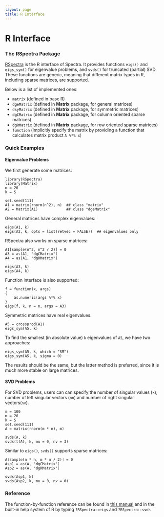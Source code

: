 ```yaml
---
layout: page
title: R Interface
---
```


# R Interface

### The RSpectra Package

[RSpectra](https://CRAN.R-project.org/package=RSpectra) is the R interface of Spectra.
It provides functions `eigs()` and `eigs_sym()` for eigenvalue problems,
and `svds()` for truncated (partial) SVD. These functions are generic, meaning
that different matrix types in R, including sparse matrices, are supported.

Below is a list of implemented ones:

- `matrix` (defined in base R)
- `dgeMatrix` (defined in **Matrix** package, for general matrices)
- `dsyMatrix` (defined in **Matrix** package, for symmetric matrices)
- `dgCMatrix` (defined in **Matrix** package, for column oriented sparse matrices)
- `dgRMatrix` (defined in **Matrix** package, for row oriented sparse matrices)
- `function` (implicitly specify the matrix by providing a function that calculates matrix product `A %*% x`)

### Quick Examples

<h4><span class="label label-success">Eigenvalue Problems</span></h4>

We first generate some matrices:

<pre><code class="r">library(RSpectra)
library(Matrix)
n = 20
k = 5

set.seed(111)
A1 = matrix(rnorm(n^2), n)  ## class "matrix"
A2 = Matrix(A1)             ## class "dgeMatrix"
</code></pre>

General matrices have complex eigenvalues:

<pre><code class="r">eigs(A1, k)
eigs(A2, k, opts = list(retvec = FALSE))  ## eigenvalues only
</code></pre>

RSpectra also works on sparse matrices:

<pre><code class="r">A1[sample(n^2, n^2 / 2)] = 0
A3 = as(A1, "dgCMatrix")
A4 = as(A1, "dgRMatrix")

eigs(A3, k)
eigs(A4, k)
</code></pre>

Function interface is also supported:

<pre><code class="r">f = function(x, args)
{
    as.numeric(args %*% x)
}
eigs(f, k, n = n, args = A3)
</code></pre>

Symmetric matrices have real eigenvalues.

<pre><code class="r">A5 = crossprod(A1)
eigs_sym(A5, k)
</code></pre>

To find the smallest (in absolute value) `k` eigenvalues of `A5`,
we have two approaches:

<pre><code class="r">eigs_sym(A5, k, which = "SM")
eigs_sym(A5, k, sigma = 0)
</code></pre>

The results should be the same, but the latter method is preferred, since
it is much more stable on large matrices.

<h4><span class="label label-success">SVD Problems</span></h4>

For SVD problems, users can can specify the number of singular values
(`k`), number of left singular vectors (`nu`) and number of right
singular vectors(`nv`).

<pre><code class="r">m = 100
n = 20
k = 5
set.seed(111)
A = matrix(rnorm(m * n), m)

svds(A, k)
svds(t(A), k, nu = 0, nv = 3)
</code></pre>

Similar to `eigs()`, `svds()` supports sparse matrices:

<pre><code class="r">A[sample(m * n, m * n / 2)] = 0
Asp1 = as(A, "dgCMatrix")
Asp2 = as(A, "dgRMatrix")

svds(Asp1, k)
svds(Asp2, k, nu = 0, nv = 0)
</code></pre>

### Reference

The function-by-function reference can be found in
[this manual](https://cran.r-project.org/web/packages/RSpectra/RSpectra.pdf)
and in the built-in help system of R by typing `?RSpectra::eigs` and
`?RSpectra::svds`

